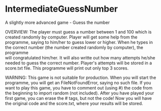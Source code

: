 # IntermediateGuessNumber
A slightly more advanced game - Guess the number

OVERVIEW:
The player must guess a number between 1 and 100 which is created randomly by computer. Player will get some help from the programme, 
saying to him/her to guess lower or higher. When he types in the correct number (the number created randomly by computer), the programme  
will congratulated him/her. It will also writte out how many attempts he/she needed to guess the correct number. Player's attempts will 
be stored in a score.txt file. This programme will print out only top 3 scores. 

WARNING:
This game is not suitable for production. When you will start the programme, you will get an FileNotFoundError, saying no such file.
If you want to play this game, you have to comment out (using #) the code from the beginning to import random (not included).
After you have played your first game, you can erase the # tags, but not the code! Now you will have the original code and the score.txt,
where your results will be stored.
